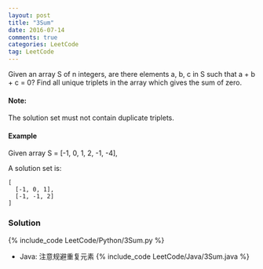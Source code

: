 ```yaml
---
layout: post
title: "3Sum"
date: 2016-07-14
comments: true
categories: LeetCode
tag: LeetCode
---
```



Given an array S of n integers, are there elements a, b, c in S such that a + b + c = 0? Find all unique triplets in the array which gives the sum of zero.

#### Note: 
The solution set must not contain duplicate triplets.

#### Example
Given array S = [-1, 0, 1, 2, -1, -4],

A solution set is:
```
[
  [-1, 0, 1],
  [-1, -1, 2]
]
```

<!--more-->
### Solution
{% include_code LeetCode/Python/3Sum.py %}

* Java: 注意规避重复元素
{% include_code LeetCode/Java/3Sum.java %}
